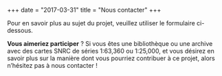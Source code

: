 +++
date = "2017-03-31"
title = "Nous contacter"
+++

Pour en savoir plus au sujet du projet, veuillez utiliser le formulaire ci-dessous.

**Vous aimeriez participer** ? Si vous êtes une bibliothèque ou une archive avec des cartes SNRC de séries 1:63,360 ou 1:25,000, et vous désirez en savoir plus sur la manière dont vous pourriez contribuer à ce projet, alors n’hésitez pas à nous contacter !
